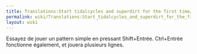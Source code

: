 ```yaml
---
title: Translations:Start tidalcycles and superdirt for the first time/41/fr
permalink: wiki/Translations:Start_tidalcycles_and_superdirt_for_the_first_time/41/fr/
layout: wiki
---
```


Essayez de jouer un pattern simple en pressant Shift+Entrée. Ctrl+Entrée
fonctionne également, et jouera plusieurs lignes.
